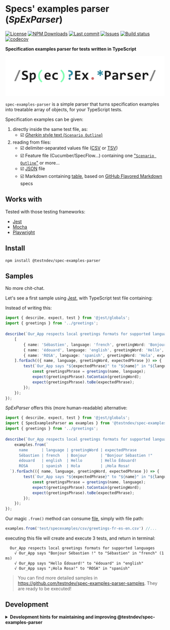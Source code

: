 # Specs' examples parser (*SpExParser*)

[![License](https://img.shields.io/github/license/testndev/spec-examples-parser)](https://github.com/testndev/spec-examples-parser/blob/main/license.txt)
[![NPM Downloads](https://img.shields.io/npm/dw/@testndev/spec-examples-parser)](https://www.npmjs.com/package/@testndev/spec-examples-parser)
[![Last commit](https://img.shields.io/github/last-commit/testndev/spec-examples-parser?style=flat-square&logo=github)](https://github.com/testndev/spec-examples-parser)
[![Issues](https://img.shields.io/github/issues/testndev/spec-examples-parser?style=flat-square&logo=github)](https://github.com/testndev/spec-examples-parser/issues)
[![Build status](https://img.shields.io/github/actions/workflow/status/testndev/spec-examples-parser/ci.yaml)](https://github.com/testndev/spec-examples-parser/actions)
[![codecov](https://codecov.io/gh/testndev/spec-examples-parser/branch/main/graph/badge.svg?token=MX4BJTNFIN)](https://codecov.io/gh/testndev/spec-examples-parser)

**Specification examples parser for tests written in TypeScript**

![](./doc/img/SpExParser-logo.svg)

`spec-examples-parser` is a simple parser that turns specification examples into treatable array of objects, for your TypeScript tests.

Specification examples can be given:
1. directly inside the same test file, as: 
    - ☑️ [*Gherkin* style text (`Scenario Outline`)](https://cucumber.io/docs/gherkin/reference/#scenario-outline)
2. reading from files:
    - ☑️ delimiter-separated values file ([CSV](https://en.wikipedia.org/wiki/Comma-separated_values) or [TSV](https://en.wikipedia.org/wiki/Tab-separated_values))
    - ☑️ Feature file (Cucumber/SpecFlow...) containing one ["`Scenario Outline`"](https://cucumber.io/docs/gherkin/reference/#scenario-outline) or more...
    - ☑️ [JSON](https://en.wikipedia.org/wiki/JSON) file
    - ☑️ Markdown containing [table](https://github.github.com/gfm/#table), based on [GitHub Flavored Markdown](https://github.github.com/gfm/#tables-extension-) specs

## Works with

Tested with those testing frameworks:
- [Jest](https://jestjs.io/)
- [Mocha](https://mochajs.org/)
- [Playwright](https://playwright.dev/)

## Install

```
npm install @testndev/spec-examples-parser
```

## Samples

No more chit-chat. 

Let's see a first sample using [Jest](https://jestjs.io/), with TypeScript test file containing:

Instead of writing this:

```typescript
import { describe, expect, test } from '@jest/globals';
import { greetings } from '../greetings';

describe(`Our_App respects local greetings formats for supported languages`, () => {
    [
        { name: 'Sébastien', language: 'french', greetingWord: 'Bonjour', expectedPhrase: 'Bonjour Sébastien !' },
        { name: 'édouard', language: 'english', greetingWord: 'Hello', expectedPhrase: 'Hello Édouard!' },
        { name: 'ROSA', language: 'spanish', greetingWord: 'Hola', expectedPhrase: '¡Hola Rosa!' },
    ].forEach(({ name, language, greetingWord, expectedPhrase }) => {
        test(`Our_App says "${expectedPhrase}" to "${name}" in "${language}"`, () => {
            const greetingsPhrase = greetings(name, language);
            expect(greetingsPhrase).toContain(greetingWord);
            expect(greetingsPhrase).toBe(expectedPhrase);
        });
    });
});
```

*SpExParser* offers this (more human-readable) alternative: 

```typescript
import { describe, expect, test } from '@jest/globals';
import { SpecExamplesParser as examples } from '@testndev/spec-examples-parser';
import { greetings } from '../greetings';

describe(`Our_App respects local greetings formats for supported languages`, () => {
    examples.from(`
      name      | language | greetingWord | expectedPhrase
      Sébastien | french   | Bonjour      | "Bonjour Sébastien !"
      édouard   | english  | Hello        | Hello Édouard!
      ROSA      | spanish  | Hola         | ¡Hola Rosa!
  `).forEach(({ name, language, greetingWord, expectedPhrase }) => {
        test(`Our_App says "${expectedPhrase}" to "${name}" in "${language}"`, () => {
            const greetingsPhrase = greetings(name, language);
            expect(greetingsPhrase).toContain(greetingWord);
            expect(greetingsPhrase).toBe(expectedPhrase);
        });
    });
});
```

Our magic `.from()` method can consume [file](test/specexamples/csv/greetings-fr-es-en.csv), simply with file path:

```typescript
examples.from('test/specexamples/csv/greetings-fr-es-en.csv') //...
```

executing this file will create and execute 3 tests, and return in terminal: 

```
  Our_App respects local greetings formats for supported languages
    √ Our_App says "Bonjour Sébastien !" to "Sébastien" in "french" (1 ms)
    √ Our_App says "Hello Édouard!" to "édouard" in "english"
    √ Our_App says "¡Hola Rosa!" to "ROSA" in "spanish"
```

> You can find more detailed samples in https://github.com/testndev/spec-examples-parser-samples. They are ready to be executed!


## Development

<details>
<summary><b>Development hints for maintaining and improving @testndev/spec-examples-parser</b></summary>



Setting up:

```bash
git clone git@github.com:testndev/spec-examples-parser.git
cd @testndev/spec-examples-parser
npm install
```

Testing:

```bash
npm run test
```

</details>
